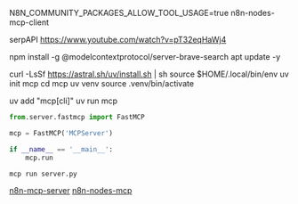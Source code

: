 
N8N_COMMUNITY_PACKAGES_ALLOW_TOOL_USAGE=true
n8n-nodes-mcp-client

serpAPI
https://www.youtube.com/watch?v=pT32eqHaWj4


npm install -g @modelcontextprotocol/server-brave-search
apt update -y

curl -LsSf https://astral.sh/uv/install.sh | sh
source $HOME/.local/bin/env
uv init mcp
cd mcp
uv venv
source .venv/bin/activate

uv add "mcp[cli]"
uv run mcp
```py
from.server.fastmcp import FastMCP

mcp = FastMCP('MCPServer')

if __name__ == '__main__':
    mcp.run
```

```sh
mcp run server.py
```

[n8n-mcp-server](https://huggingface.co/blog/lynn-mikami/n8n-mcp-server)
[n8n-nodes-mcp](https://github.com/nerding-io/n8n-nodes-mcp)
